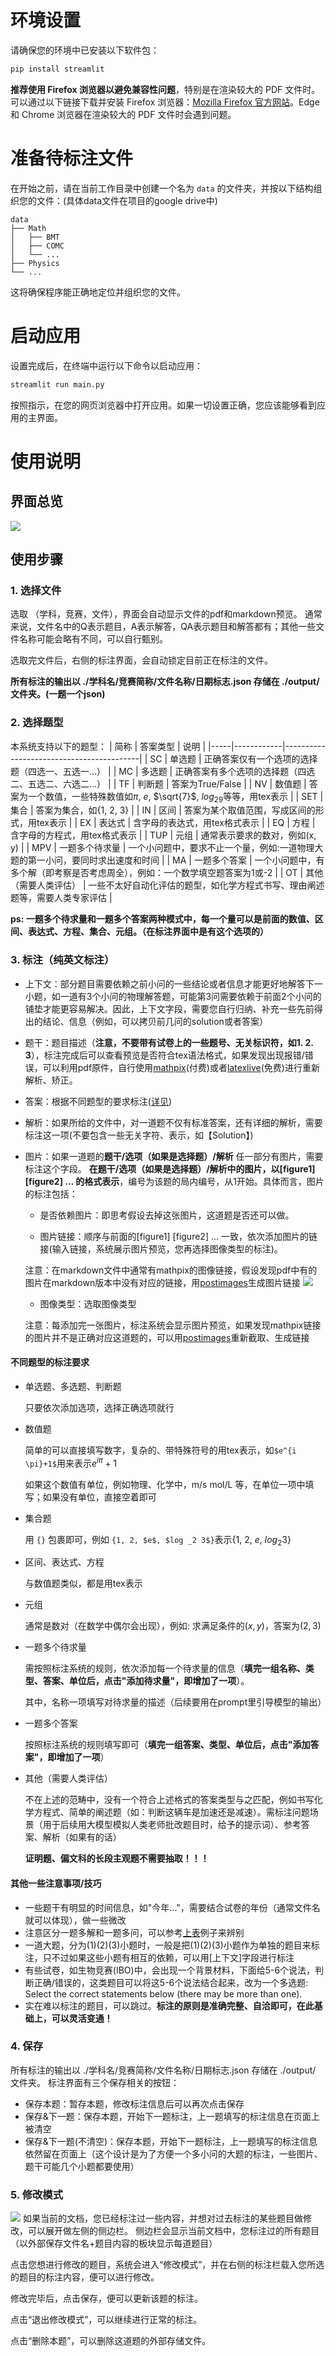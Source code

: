 # 环境设置

请确保您的环境中已安装以下软件包：

```bash
pip install streamlit
```

**推荐使用 Firefox 浏览器以避免兼容性问题**，特别是在渲染较大的 PDF 文件时。可以通过以下链接下载并安装 Firefox 浏览器：[Mozilla Firefox 官方网站](https://www.firefox.com.cn/)。Edge 和 Chrome 浏览器在渲染较大的 PDF 文件时会遇到问题。

# 准备待标注文件

在开始之前，请在当前工作目录中创建一个名为 `data` 的文件夹，并按以下结构组织您的文件：(具体data文件在项目的google drive中)

```
data
├── Math
│   ├── BMT
│   ├── COMC
│   └── ...
├── Physics
└── ...
```

这将确保程序能正确地定位并组织您的文件。

# 启动应用

设置完成后，在终端中运行以下命令以启动应用：

```bash
streamlit run main.py
```

按照指示，在您的网页浏览器中打开应用。如果一切设置正确，您应该能够看到应用的主界面。

# 使用说明

## 界面总览
![](./figures/page_overview.png)

## 使用步骤
### 1. 选择文件
选取 （学科，竞赛，文件），界面会自动显示文件的pdf和markdown预览。
通常来说，文件名中的Q表示题目，A表示解答，QA表示题目和解答都有；其他一些文件名称可能会略有不同，可以自行甄别。

选取完文件后，右侧的标注界面，会自动锁定目前正在标注的文件。

**所有标注的输出以 ./学科名/竞赛简称/文件名称/日期标志.json  存储在 ./output/ 文件夹。(一题一个json)**

### 2. 选择题型
本系统支持以下的题型：
| 简称  | 答案类型       | 说明                                       |
|-----|------------|------------------------------------------|
| SC  | 单选题        | 正确答案仅有一个选项的选择题（四选一、五选一...） |
| MC  | 多选题        | 正确答案有多个选项的选择题（四选二、五选二、六选二...）            |
| TF  | 判断题        | 答案为True/False                            |
| NV  | 数值题        | 答案为一个数值，一些特殊数值如$\pi$, $e$, $\sqrt{7}$, $log_29$等等，用tex表示 |
| SET | 集合         | 答案为集合，如{1, 2, 3}                         |
| IN  | 区间         | 答案为某个取值范围，写成区间的形式，用tex表示                 |
| EX  | 表达式        | 含字母的表达式，用tex格式表示                         |
| EQ  | 方程         | 含字母的方程式，用tex格式表示                         |
| TUP | 元组         | 通常表示要求的数对，例如(x, y)                       |
| MPV | 一题多个待求量    | 一个小问题中，要求不止一个量，例如:一道物理大题的第一小问，要同时求出速度和时间 |
| MA  | 一题多个答案     | 一个小问题中，有多个解（即考察是否考虑周全），例如：一个数学填空题答案为1或-2 |
| OT  | 其他（需要人类评估） | 一些不太好自动化评估的题型，如化学方程式书写、理由阐述题等，需要人类专家评估   |

**ps: 一题多个待求量和一题多个答案两种模式中，每一个量可以是前面的数值、区间、表达式、方程、集合、元组。（在标注界面中是有这个选项的）**

### 3. 标注（**纯英文标注**）
- 上下文：部分题目需要依赖之前小问的一些结论或者信息才能更好地解答下一小题，如一道有3个小问的物理解答题，可能第3问需要依赖于前面2个小问的铺垫才能更容易解决。因此，上下文字段，需要您自行归纳、补充一些先前得出的结论、信息（例如，可以拷贝前几问的solution或者答案）
- 题干：题目描述（**注意，不要带有试卷上的一些题号、无关标识符，如1. 2. 3**），标注完成后可以查看预览是否符合tex语法格式，如果发现出现报错/错误，可以利用pdf原件，自行使用[mathpix](https://mathpix.com/)(付费)或者[latexlive](https://www.latexlive.com/)(免费)进行重新解析、矫正。
- 答案：根据不同题型的要求标注([详见](#不同题型的标注要求))
- 解析：如果所给的文件中，对一道题不仅有标准答案，还有详细的解析，需要标注这一项(不要包含一些无关字符、表示，如【Solution】)
- 图片：如果一道题的**题干/选项（如果是选择题）/解析** 任一部分有图片，需要标注这个字段。
**在题干/选项（如果是选择题）/解析中的图片，以[figure1] [figure2] ... 的格式表示**，编号为该题的局内编号，从1开始。具体而言，图片的标注包括：
  - 是否依赖图片：即思考假设去掉这张图片，这道题是否还可以做。

  - 图片链接：顺序与前面的[figure1] [figure2] ... 一致，依次添加图片的链接(输入链接，系统展示图片预览，您再选择图像类型的标注)。
  
  注意：在markdown文件中通常有mathpix的图像链接，假设发现pdf中有的图片在markdown版本中没有对应的链接，用[postimages](https://postimages.org/)生成图片链接
![](./figures/postimage.png)

  - 图像类型：选取图像类型

  注意：每添加完一张图片，标注系统会显示图片预览，如果发现mathpix链接的图片并不是正确对应这道题的，可以用[postimages](https://postimages.org/)重新截取、生成链接



#### 不同题型的标注要求
- 单选题、多选题、判断题

  只要依次添加选项，选择正确选项就行
- 数值题

  简单的可以直接填写数字，复杂的、带特殊符号的用tex表示，如`$e^{i \pi}+1$`用来表示$e^{i \pi}+1$

  如果这个数值有单位，例如物理、化学中，m/s  mol/L 等，在单位一项中填写；如果没有单位，直接空着即可
- 集合题

  用 `{}` 包裹即可，例如 `{1, 2, $e$, $log _2 3$}`表示{1, 2, $e$, $log _2 3$}

- 区间、表达式、方程

  与数值题类似，都是用tex表示

- 元组

  通常是数对（在数学中偶尔会出现），例如: 求满足条件的$(x, y)$，答案为$(2, 3)$

- 一题多个待求量

  需按照标注系统的规则，依次添加每一个待求量的信息（**填完一组名称、类型、答案、单位后，点击"添加待求量"，即增加了一项**）。
  
  其中，名称一项填写对待求量的描述（后续要用在prompt里引导模型的输出）

- 一题多个答案

  按照标注系统的规则填写即可（**填完一组答案、类型、单位后，点击"添加答案"，即增加了一项**）
  
- 其他（需要人类评估）

  不在上述的范畴中，没有一个符合上述格式的答案类型与之匹配，例如书写化学方程式、简单的阐述题（如：判断这辆车是加速还是减速）。需标注问题场景（用于后续用大模型模拟人类老师批改题目时，给予的提示词）、参考答案、解析（如果有的话）

  **证明题、偏文科的长段主观题不需要抽取！！！**

#### 其他一些注意事项/技巧
- 一些题干有明显的时间信息，如"今年..."，需要结合试卷的年份（通常文件名就可以体现），做一些微改
- 注意区分一题多解和一题多问，可以参考[上表](#2-选择题型)例子来辨别
- 一道大题，分为(1)(2)(3)小题时，一般是把(1)(2)(3)小题作为单独的题目来标注，只不过如果这些小题有相互的依赖，可以用[上下文]字段进行标注
- 有些试卷，如生物竞赛(IBO)中，会出现一个背景材料，下面给5-6个说法，判断正确/错误的，这类题目可以将这5-6个说法结合起来，改为一个多选题: Select the correct statements below (there may be more than one).
- 实在难以标注的题目，可以跳过。**标注的原则是准确完整、自洽即可，在此基础上，可以灵活变通！**

### 4. 保存
所有标注的输出以 ./学科名/竞赛简称/文件名称/日期标志.json  存储在 ./output/ 文件夹。
标注界面有三个保存相关的按钮：
- 保存本题：暂存本题，修改标注信息后可以再次点击保存
- 保存&下一题：保存本题，开始下一题标注，上一题填写的标注信息在页面上被清空
- 保存&下一题(不清空)：保存本题，开始下一题标注，上一题填写的标注信息依然留在页面上（这个设计是为了方便一个多小问的大题的标注，一些图片、题干可能几个小题都要使用）

### 5. 修改模式
![](./figures/modify_view.png)
如果当前的文档，您已经标注过一些内容，并想对过去标注的某些题目做修改，可以展开做左侧的侧边栏。
侧边栏会显示当前文档中，您标注过的所有题目（以外部保存文件名+题目内容的板块显示每道题目）

点击您想进行修改的题目，系统会进入“修改模式”，并在右侧的标注栏载入您所选的题目的标注内容，便可以进行修改。

修改完毕后，点击保存，便可以更新该题的标注。

点击“退出修改模式”，可以继续进行正常的标注。

点击“删除本题”，可以删除这道题的外部存储文件。
